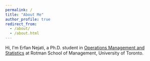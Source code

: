 ```yaml
---
permalink: /
title: "About Me"
author_profile: true
redirect_from: 
  - /about/
  - /about.html
---
```

Hi, I'm Erfan Nejati, a Ph.D. student in [Operations Management and Statistics]([https://example.com](https://www.rotman.utoronto.ca/faculty-and-research/academic-areas/operations-management-and-statistics/)) at Rotman School of Management, University of Toronto.

